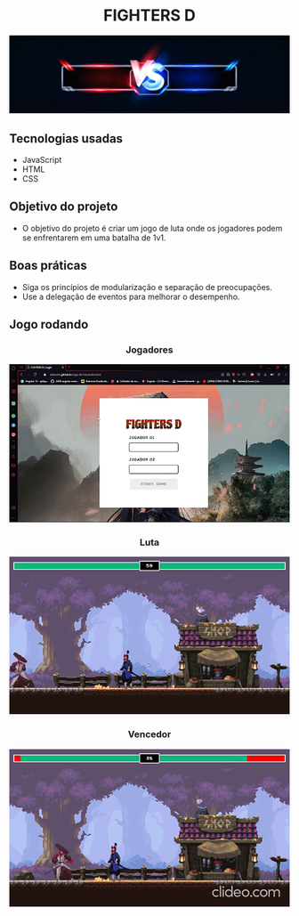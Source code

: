 <h1 align = "center">FIGHTERS D</h1> 

<img src="https://github.com/Aldacelio/Fighters-D/blob/main/Images/banner.jpg?raw=true" width="1300px">

## Tecnologias usadas

* JavaScript
* HTML
* CSS

## Objetivo do projeto

* O objetivo do projeto é criar um jogo de luta onde os jogadores podem se enfrentarem em uma batalha de 1v1.

## Boas práticas

* Siga os princípios de modularização e separação de preocupações.
* Use a delegação de eventos para melhorar o desempenho.

## Jogo rodando
<div align="center">

### Jogadores

<img src="https://raw.githubusercontent.com/Aldacelio/Fighters-D/main/Images/Jogadores.gif" width="580px">

### Luta

<img src="https://raw.githubusercontent.com/Aldacelio/Fighters-D/main/Images/Luta.gif" width="580px">

### Vencedor

<img src="https://raw.githubusercontent.com/Aldacelio/Fighters-D/main/Images/Vencedor.gif" width="580px">

</div>
